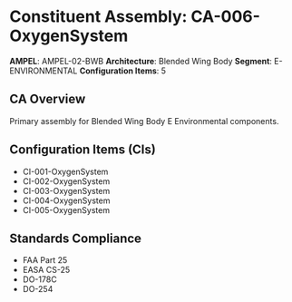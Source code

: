 # Constituent Assembly: CA-006-OxygenSystem

**AMPEL**: AMPEL-02-BWB
**Architecture**: Blended Wing Body
**Segment**: E-ENVIRONMENTAL
**Configuration Items**: 5

## CA Overview
Primary assembly for Blended Wing Body E Environmental components.

## Configuration Items (CIs)
- CI-001-OxygenSystem
- CI-002-OxygenSystem
- CI-003-OxygenSystem
- CI-004-OxygenSystem
- CI-005-OxygenSystem

## Standards Compliance
- FAA Part 25
- EASA CS-25
- DO-178C
- DO-254
